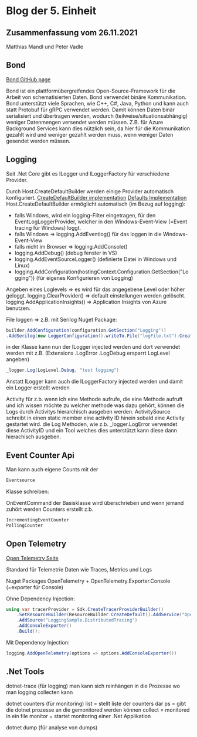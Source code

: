 # Blog der 5. Einheit

## Zusammenfassung vom 26.11.2021

Matthias Mandl und Peter Vadle

## Bond

[Bond GitHub page](https://github.com/microsoft/bond)

Bond ist ein plattformübergreifendes Open-Source-Framework für die Arbeit von schematisierten Daten.
Bond verwendet binäre Kommunikation. 
Bond unterstützt viele Sprachen, wie C++, C#, Java, Python und kann auch statt Protobuf für gRPC verwendet werden.
Damit können Daten binär serialisiert und übertragen werden, wodurch (teilweise/situationsabhängig) weniger Datenmengen versendet werden müssen.
Z.B. für Azure Background Services kann dies nützlich sein, da hier für die Kommunikation gezahlt wird und weniger gezahlt werden muss, wenn weniger Daten gesendet werden müssen.

## Logging

Seit .Net Core gibt es ILogger und ILoggerFactory für verschiedene Provider.

Durch Host.CreateDefaultBuilder werden einige Provider automatisch konfiguriert.
[CreateDefaultBuilder implementation](https://source.dot.net/#Microsoft.Extensions.Hosting/Host.cs,f78c881a376d7fa4)
[Defaults Implementation](https://source.dot.net/#Microsoft.Extensions.Hosting/HostingHostBuilderExtensions.cs,5d86d5acb42aaed3)
Host.CreateDefaultBuilder ermöglicht automatisch (im Bezug auf logging):
* falls Windows, wird ein logging-Filter eingetragen, für den EventLogLoggerProvider, welcher in den Windows-Event-View (=Event tracing für Windows) loggt.
* falls Windows => logging.AddEventlog() für das loggen in die Windows-Event-View
* falls nicht im Browser => logging.AddConsole()
* logging.AddDebug() (debug fenster in VS)
* logging.AddEventSourceLogger() (definierte Datei in Windows und Linux)
* logging.AddConfiguration(hostingContext.Configuration.GetSection("Logging")) (für eigenes Konfigurieren von Logging)

Angeben eines Loglevels => es wird für das angegebene Level oder höher geloggt.
logging.ClearProvider() => default einstellungen werden gelöscht.
logging.AddApplicationInsights(<Application Insights Key>) => Application Insights von Azure benutzen.

File loggen => z.B. mit Serilog Nuget Package:  
```csharp
builder.AddConfiguration(configuration.GetSection("Logging"))
.AddSerilog(new LoggerConfiguration().writeTo.File("logFile.txt").CreateLogger())
```

in der Klasse kann nun der ILogger<Klasse> injected werden und dort verwendet werden mit z.B. (Extensions .LogError .LogDebug ersparrt LogLevel angeben)
```csharp
_logger.Log(LogLevel.Debug, "test logging")
```
Anstatt ILogger kann auch die ILoggerFactory injected werden und damit ein Logger erstellt werden

Activity 
für z.b. wenn ich eine Methode aufrufe, die eine Methode aufruft und ich wissen möchte zu welcher methode was dazu gehört, können die Logs durch Activitys hierarchisch ausgeben werden.
ActivitySource schreibt in einen static member eine activity ID hinein sobald eine Activity gestartet wird.
die Log Methoden, wie z.b.
_logger.LogError verwendet diese ActivityID und ein Tool welches dies unterstützt kann diese dann hierachisch ausgeben.


## Event Counter Api

Man kann auch eigene Counts mit der
```csharp
Eventsource
```
Klasse schreiben:

OnEventCommand der Basisklasse wird überschrieben und wenn jemand zuhört werden Counters erstellt z.b. 
```csharp
IncrementingEventCounter 
PollingCounter
```

## Open Telemetry

[Open Telemetry Seite](https://opentelemetry.io/)

Standard für Telemetrie Daten wie Traces, Metrics und Logs

Nuget Packages OpenTelemetry + OpenTelemetry.Exporter.Console (=exporter für Console)

Ohne Dependency Injection: 
```csharp
using var tracerProvider = Sdk.CreateTracerProviderBuilder()
    .SetResourceBuilder(ResourceBuilder.CreateDefault().AddService("OpenTelemetrySample"))
    .AddSource("LoggingSample.DistributedTracing")
    .AddConsoleExporter()
    .Build();
```

Mit Dependency Injection: 
```csharp
logging.AddOpenTelemetry(options => options.AddConsoleExporter())
```



## .Net Tools

dotnet-trace (für logging)
 man kann sich reinhängen in die Prozesse wo man logging collecten kann 

dotnet counters (für monitoring)
 list = stellt liste der counters dar
 ps = gibt die dotnet prozesse an die gemonitored werden können
 collect = monitored in ein file
 monitor = startet monitoring einer .Net Applikation

dotnet dump (für analyse von dumps)
























